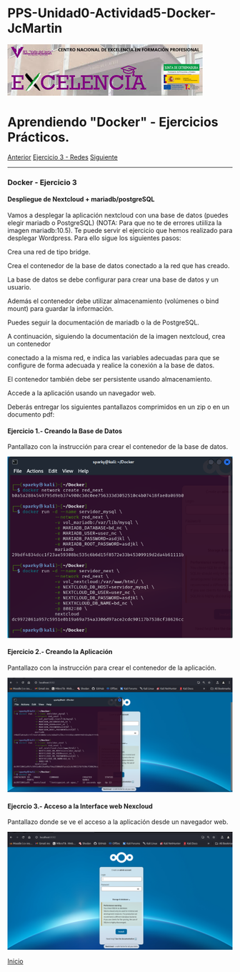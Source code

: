 # PPS-Unidad0-Actividad5-Docker-JcMartin

![logotipo IES Valle del Jerte](../imagenes/excelencia.jpeg)

Aprendiendo "Docker" - Ejercicios Prácticos.
======

[Anterior](./Ejercicio2.md)
[Ejercicio 3 - Redes](#Docker---Ejercicio-3)
[Siguiente](./Ejercicio4.md)


--- 


### Docker - Ejercicio 3

#### Despliegue de Nextcloud + mariadb/postgreSQL
Vamos a desplegar la aplicación nextcloud con una base de datos (puedes elegir mariadb o PostgreSQL) (NOTA: Para que no te de errores utiiliza la imagen mariadb:10.5). Te puede servir el ejercicio que hemos realizado para desplegar Wordpress. Para ello sigue los siguientes pasos:

Crea una red de tipo bridge.

Crea el contenedor de la base de datos conectado a la red que has creado.

La base de datos se debe configurar para crear una base de datos y un usuario.

Además el contenedor debe utilizar almacenamiento (volúmenes o bind mount) para guardar la información.

 Puedes seguir la documentación de mariadb o la de PostgreSQL.


A continuación, siguiendo la documentación de la imagen nextcloud, crea un contenedor

conectado a la misma red, e indica las variables adecuadas para que se configure de forma adecuada y realice la conexión a la base de datos.

El contenedor también debe ser persistente usando almacenamiento.

Accede a la aplicación usando un navegador web.


Deberás entregar los siguientes pantallazos comprimidos en un zip o en un documento pdf:

#### Ejercicio 1.- Creando la Base de Datos

Pantallazo con la instrucción para crear el contenedor de la base de datos.

![Pantallazo ejercicio 1](../imagenes/nexcloud-bash.png)


#### Ejercicio 2.- Creando la Aplicación

Pantallazo con la instrucción para crear el contenedor de la aplicación.

![Pantallazo ejercicio 2](../imagenes/nexcloud0.png)


#### Ejecrcio 3.- Acceso a la Interface web Nexcloud

Pantallazo donde se ve el acceso a la aplicación desde un navegador web.

![Pantallazo ejercicio 3](../imagenes/nexcloud1.png)


[Inicio](#Docker---Ejercicio-3)
